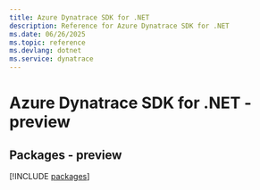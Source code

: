 ```yaml
---
title: Azure Dynatrace SDK for .NET
description: Reference for Azure Dynatrace SDK for .NET
ms.date: 06/26/2025
ms.topic: reference
ms.devlang: dotnet
ms.service: dynatrace
---
```

# Azure Dynatrace SDK for .NET - preview
## Packages - preview
[!INCLUDE [packages](dynatrace-index.md)]